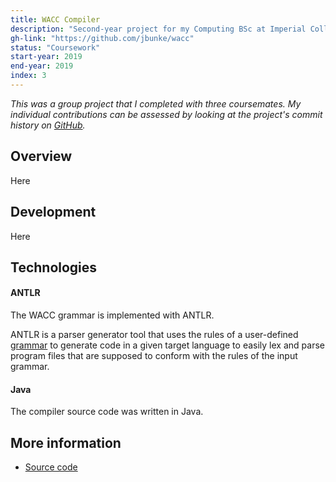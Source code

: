 ```yaml
---
title: WACC Compiler
description: "Second-year project for my Computing BSc at Imperial College London: Java-based compiler for a While-like language that compiles to ARM11 assembly code"
gh-link: "https://github.com/jbunke/wacc"
status: "Coursework"
start-year: 2019
end-year: 2019
index: 3
---
```


*This was a group project that I completed with three coursemates. My individual contributions can be assessed by looking at the project's commit history on [GitHub](https://github.com/jbunke/wacc).*

## Overview
Here

## Development
Here

## Technologies
#### ANTLR
The WACC grammar is implemented with ANTLR.

ANTLR is a parser generator tool that uses the rules of a user-defined [grammar](https://en.wikipedia.org/wiki/Formal_grammar) to generate code in a given target language to easily lex and parse program files that are supposed to conform with the rules of the input grammar.

#### Java
The compiler source code was written in Java.

## More information
* [Source code](https://github.com/jbunke/wacc)
